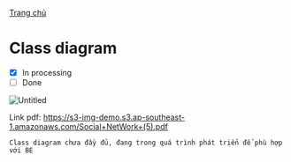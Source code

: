 [Trang chủ](/)

# Class diagram
- [x] In processing
- [ ] Done

![Untitled](https://s3-img-demo.s3.ap-southeast-1.amazonaws.com/class-diagram-sc.png)


Link pdf: https://s3-img-demo.s3.ap-southeast-1.amazonaws.com/Social+NetWork+(5).pdf
```
Class diagram chưa đầy đủ, đang trong quá trình phát triển để phù hợp với BE
```


